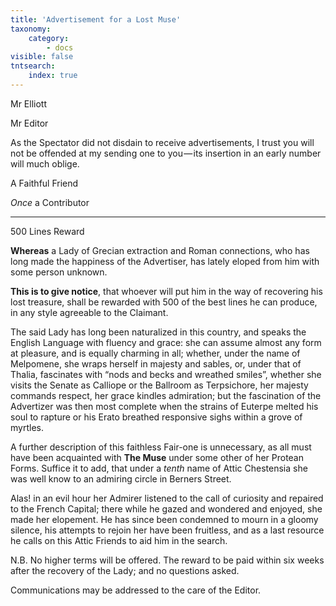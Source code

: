 ```yaml
---
title: 'Advertisement for a Lost Muse'
taxonomy:
    category:
        - docs
visible: false
tntsearch:
    index: true
---
```


<div class="author">Mr Elliott</div>

Mr Editor

As the Spectator did not disdain to receive advertisements, I trust you will not be offended at my sending one to you — its insertion in an early number will much oblige.

A Faithful Friend

*Once* a Contributor

---

<span class="title">500 Lines Reward</span>

**Whereas** a Lady of Grecian extraction and Roman connections, who has long made the happiness of the Advertiser, has lately eloped from him with some person unknown.

**This is to give notice**, that whoever will put him in the way of recovering his lost treasure, shall be rewarded with 500 of the best lines he can produce, in any style agreeable to the Claimant.

The said Lady has long been naturalized in this country, and speaks the English Language with fluency and grace: she can assume almost any form at pleasure, and is equally charming in all; whether, under the name of Melpomene, she wraps herself in majesty and sables, or, under that of Thalia, fascinates with “nods and becks and wreathed smiles”, whether she visits the Senate as Calliope or the Ballroom as Terpsichore, her majesty commands respect, her grace kindles admiration; but the fascination of the Advertizer was then most complete when the strains of Euterpe melted his soul to rapture or his Erato breathed responsive sighs within a grove of myrtles.

A further description of this faithless Fair-one is unnecessary, as all must have been acquainted with **The Muse** under some other of her Protean Forms. Suffice it to add, that under a *tenth* name of Attic Chestensia she was well know to an admiring circle in Berners Street.

Alas! in an evil hour her Admirer listened to the call of curiosity and repaired to the French Capital; there while he gazed and wondered and enjoyed, she made her elopement. He has since been condemned to mourn in a gloomy silence, his attempts to rejoin her have been fruitless, and as a last resource he calls on this Attic Friends to aid him in the search.

N.B. No higher terms will be offered. The reward to be paid within six weeks after the recovery of the Lady; and no questions asked.

Communications may be addressed to the care of the Editor.